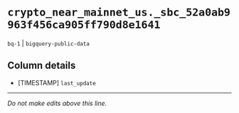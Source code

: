 # `crypto_near_mainnet_us._sbc_52a0ab9963f456ca905ff790d8e1641`
`bq-1` | `bigquery-public-data`

## Column details
* [TIMESTAMP] `last_update`

-------------------------------------------------------------------------------
*Do not make edits above this line.*
